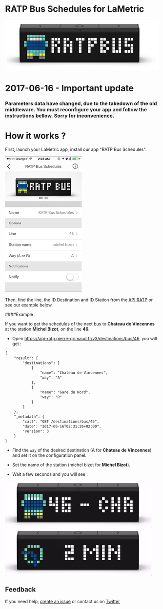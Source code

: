 # RATP Bus Schedules for LaMetric

![LaMetric Bus Ratp Index](https://raw.githubusercontent.com/pgrimaud/lametric-ratp-bus/master/images/ratpbus.png)

# 2017-06-16 - Important update

### Parameters data have changed, due to the takedown of the old middleware. You must reconfigure your app and follow the instructions bellow. Sorry for inconvenience. 

# How it works ?

First, launch your LaMetric app, install our app "RATP Bus Schedules".

![LaMetric Bus Ratp App](https://raw.githubusercontent.com/pgrimaud/lametric-ratp-bus/master/images/app.png)

Then, find the line, the ID Destination and ID Station from the [API RATP](https://github.com/pgrimaud/horaires-ratp-api) or see our example below.

####Example : 

If you want to get the schedules of the next bus to **Chateau de Vincennes** at the station **Michel Bizot**, on the line **46**.

- Open https://api-ratp.pierre-grimaud.fr/v3/destinations/bus/46, you will get : 

```
{
    "result": {
        "destinations": [
            {
                "name": "Chateau de Vincennes",
                "way": "A"
            },
            {
                "name": "Gare du Nord",
                "way": "R"
            }
        ]
    },
    "_metadata": {
        "call": "GET /destinations/bus/46",
        "date": "2017-06-16T02:31:26+02:00",
        "version": 3
    }
}
```

 - Find the ```way``` of the desired destination (A for **Chateau de Vincennes**) and set it on the configuration panel.

 - Set the name of the station (michel bizot for **Michel Bizot**).

 - Wait a few seconds and you will see :

![LaMetric Ratp Destination](https://raw.githubusercontent.com/pgrimaud/lametric-ratp-bus/master/images/destination.gif)
![LaMetric Ratp Schedule](https://raw.githubusercontent.com/pgrimaud/lametric-ratp-bus/master/images/schedules.gif)

## Feedback

If you need help, [create an issue](https://github.com/pgrimaud/lametric-ratp-bus/issues) or contact us on [Twitter](http://twitter.com/pgrimaud_)
